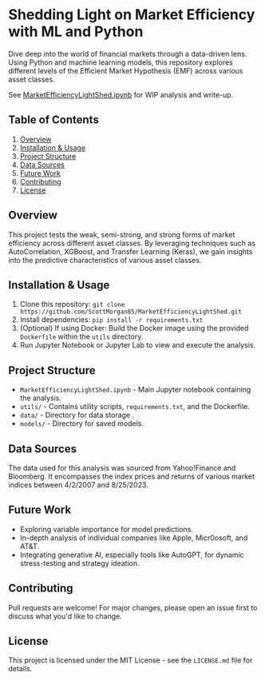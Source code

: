 # Shedding Light on Market Efficiency with ML and Python

Dive deep into the world of financial markets through a data-driven lens. Using Python and machine learning models, this repository explores different levels of the Efficient Market Hypothesis (EMF) across various asset classes.

See [MarketEfficiencyLightShed.ipynb](https://github.com/ScottMorgan85/ml-market-efficiency/blob/main/MarketEfficiencyLightShed.ipynb) for WIP analysis and write-up.

## Table of Contents
1. [Overview](#overview)
2. [Installation & Usage](#installation--usage)
3. [Project Structure](#project-structure)
4. [Data Sources](#data-sources)
5. [Future Work](#future-work)
6. [Contributing](#contributing)
7. [License](#license)

## Overview
This project tests the weak, semi-strong, and strong forms of market efficiency across different asset classes. By leveraging techniques such as AutoCorrelation, XGBoost, and Transfer Learning (Keras), we gain insights into the predictive characteristics of various asset classes.

## Installation & Usage
1. Clone this repository: `git clone https://github.com/ScottMorgan85/MarketEfficiencyLightShed.git`
3. Install dependencies: `pip install -r requirements.txt`
4. (Optional) If using Docker: Build the Docker image using the provided `Dockerfile` within the `utils` directory.
5. Run Jupyter Notebook or Jupyter Lab to view and execute the analysis.

## Project Structure
- `MarketEfficiencyLightShed.ipynb` - Main Jupyter notebook containing the analysis.
- `utils/` - Contains utility scripts, `requirements.txt`, and the Dockerfile.
- `data/` - Directory for data storage .
- `models/` - Directory for saved models.

## Data Sources
The data used for this analysis was sourced from Yahoo!Finance and Bloomberg. It encompasses the index prices and returns of various market indices between 4/2/2007 and 8/25/2023.

## Future Work
- Exploring variable importance for model predictions.
- In-depth analysis of individual companies like Apple, Micr0osoft, and AT&T.
- Integrating generative AI, especially tools like AutoGPT, for dynamic stress-testing and strategy ideation.

## Contributing
Pull requests are welcome! For major changes, please open an issue first to discuss what you'd like to change.

## License
This project is licensed under the MIT License - see the `LICENSE.md` file for details.
